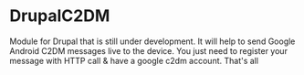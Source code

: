 DrupalC2DM
==========

Module for Drupal that is still under development. It will help to send Google Android C2DM messages live to the device. You just need to register your message with HTTP call &amp; have a google c2dm account. That's all